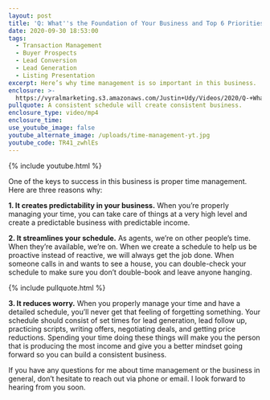 ```yaml
---
layout: post
title: 'Q: What''s the Foundation of Your Business and Top 6 Priorities?'
date: 2020-09-30 18:53:00
tags:
  - Transaction Management
  - Buyer Prospects
  - Lead Conversion
  - Lead Generation
  - Listing Presentation
excerpt: Here’s why time management is so important in this business.
enclosure: >-
  https://vyralmarketing.s3.amazonaws.com/Justin+Udy/Videos/2020/Q-+Whats+the+Foundation+of+Your+Business_.mp4
pullquote: A consistent schedule will create consistent business.
enclosure_type: video/mp4
enclosure_time:
use_youtube_image: false
youtube_alternate_image: /uploads/time-management-yt.jpg
youtube_code: TR41_zwhlEs
---
```


{% include youtube.html %}

One of the keys to success in this business is proper time management. Here are three reasons why:

**1\. It creates predictability in your business.** When you’re properly managing your time, you can take care of things at a very high level and create a predictable business with predictable income.

**2\. It streamlines your schedule.** As agents, we’re on other people’s time. When they’re available, we’re on. When we create a schedule to help us be proactive instead of reactive, we will always get the job done. When someone calls in and wants to see a house, you can double-check your schedule to make sure you don’t double-book and leave anyone hanging.

{% include pullquote.html %}

**3\. It reduces worry.** When you properly manage your time and have a detailed schedule, you’ll never get that feeling of forgetting something. Your schedule should consist of set times for lead generation, lead follow up, practicing scripts, writing offers, negotiating deals, and getting price reductions. Spending your time doing these things will make you the person that is producing the most income and give you a better mindset going forward so you can build a consistent business.

If you have any questions for me about time management or the business in general, don’t hesitate to reach out via phone or email. I look forward to hearing from you soon.